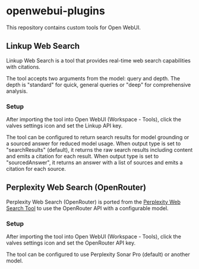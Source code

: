 # openwebui-plugins

This repository contains custom tools for Open WebUI.

## Linkup Web Search

Linkup Web Search is a tool that provides real-time web search capabilities with citations.

The tool accepts two arguments from the model: query and depth. The depth is "standard" for quick, general queries or "deep" for comprehensive analysis.

### Setup

After importing the tool into Open WebUI (Workspace - Tools), click the valves settings icon and set the Linkup API key.

The tool can be configured to return search results for model grounding or a sourced answer for reduced model usage. When output type is set to "searchResults" (default), it returns the raw search results including content and emits a citation for each result. When output type is set to "sourcedAnswer", it returns an answer with a list of sources and emits a citation for each source.

## Perplexity Web Search (OpenRouter)

Perplexity Web Search (OpenRouter) is ported from the [Perplexity Web Search Tool](https://openwebui.com/t/abhiactually/perplexity) to use the OpenRouter API with a configurable model.

### Setup

After importing the tool into Open WebUI (Workspace - Tools), click the valves settings icon and set the OpenRouter API key.

The tool can be configured to use Perplexity Sonar Pro (default) or another model.
